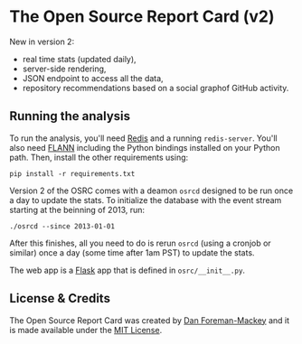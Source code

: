 The Open Source Report Card (v2)
================================

New in version 2:

* real time stats (updated daily),
* server-side rendering,
* JSON endpoint to access all the data,
* repository recommendations based on a social graphof GitHub activity.

Running the analysis
--------------------

To run the analysis, you'll need [Redis](http://redis.io) and a running
`redis-server`. You'll also need
[FLANN](http://www.cs.ubc.ca/~mariusm/index.php/FLANN/FLANN) including
the Python bindings installed on your Python path. Then, install the other
requirements using:

```
pip install -r requirements.txt
```

Version 2 of the OSRC comes with a deamon `osrcd` designed to be run once a day to update the
stats. To initialize the database with the event stream starting at the beinning of 2013, run:

```
./osrcd --since 2013-01-01
```

After this finishes, all you need to do is rerun `osrcd` (using a cronjob or similar) once a
day (some time after 1am PST) to update the stats.

The web app is a [Flask](http://flask.pocoo.org/) app that is defined in `osrc/__init__.py`.

License & Credits
-----------------

The Open Source Report Card was created by [Dan Foreman-Mackey](http://dan.iel.fm) and it is
made available under the [MIT License](https://github.com/dfm/osrc/blob/master/LICENSE).
